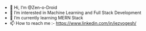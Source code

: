 - 👋 Hi, I’m @Zen-o-Droid
- 👀 I’m interested in Machine Learning and Full Stack Development
- 🌱 I’m currently learning MERN Stack
- 📫 How to reach me :- 
      https://www.linkedin.com/in/iezyogesh/

<!---
Zen-o-Droid/Zen-o-Droid is a ✨ special ✨ repository because its `README.md` (this file) appears on your GitHub profile.
You can click the Preview link to take a look at your changes.
--->
